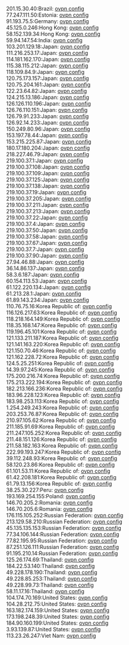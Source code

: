 201.15.30.40:Brazil: [ovpn config](vpn/201_15_30_40.ovpn)  
77.247.111.50:Estonia: [ovpn config](vpn/77_247_111_50.ovpn)  
91.193.75.5:Germany: [ovpn config](vpn/91_193_75_5.ovpn)  
45.125.0.246:Hong Kong: [ovpn config](vpn/45_125_0_246.ovpn)  
58.152.139.34:Hong Kong: [ovpn config](vpn/58_152_139_34.ovpn)  
59.94.147.54:India: [ovpn config](vpn/59_94_147_54.ovpn)  
103.201.129.18:Japan: [ovpn config](vpn/103_201_129_18.ovpn)  
111.216.253.17:Japan: [ovpn config](vpn/111_216_253_17.ovpn)  
114.181.162.170:Japan: [ovpn config](vpn/114_181_162_170.ovpn)  
115.38.115.212:Japan: [ovpn config](vpn/115_38_115_212.ovpn)  
118.109.84.9:Japan: [ovpn config](vpn/118_109_84_9.ovpn)  
120.75.173.157:Japan: [ovpn config](vpn/120_75_173_157.ovpn)  
120.75.204.161:Japan: [ovpn config](vpn/120_75_204_161.ovpn)  
122.23.64.82:Japan: [ovpn config](vpn/122_23_64_82.ovpn)  
124.215.13.186:Japan: [ovpn config](vpn/124_215_13_186.ovpn)  
126.126.110.196:Japan: [ovpn config](vpn/126_126_110_196.ovpn)  
126.76.110.151:Japan: [ovpn config](vpn/126_76_110_151.ovpn)  
126.79.91.233:Japan: [ovpn config](vpn/126_79_91_233.ovpn)  
126.92.14.233:Japan: [ovpn config](vpn/126_92_14_233.ovpn)  
150.249.80.96:Japan: [ovpn config](vpn/150_249_80_96.ovpn)  
153.197.78.44:Japan: [ovpn config](vpn/153_197_78_44.ovpn)  
153.215.225.87:Japan: [ovpn config](vpn/153_215_225_87.ovpn)  
180.17.180.204:Japan: [ovpn config](vpn/180_17_180_204.ovpn)  
218.227.46.79:Japan: [ovpn config](vpn/218_227_46_79.ovpn)  
219.100.37.1:Japan: [ovpn config](vpn/219_100_37_1.ovpn)  
219.100.37.108:Japan: [ovpn config](vpn/219_100_37_108.ovpn)  
219.100.37.109:Japan: [ovpn config](vpn/219_100_37_109.ovpn)  
219.100.37.125:Japan: [ovpn config](vpn/219_100_37_125.ovpn)  
219.100.37.138:Japan: [ovpn config](vpn/219_100_37_138.ovpn)  
219.100.37.19:Japan: [ovpn config](vpn/219_100_37_19.ovpn)  
219.100.37.205:Japan: [ovpn config](vpn/219_100_37_205.ovpn)  
219.100.37.211:Japan: [ovpn config](vpn/219_100_37_211.ovpn)  
219.100.37.213:Japan: [ovpn config](vpn/219_100_37_213.ovpn)  
219.100.37.22:Japan: [ovpn config](vpn/219_100_37_22.ovpn)  
219.100.37.4:Japan: [ovpn config](vpn/219_100_37_4.ovpn)  
219.100.37.50:Japan: [ovpn config](vpn/219_100_37_50.ovpn)  
219.100.37.58:Japan: [ovpn config](vpn/219_100_37_58.ovpn)  
219.100.37.67:Japan: [ovpn config](vpn/219_100_37_67.ovpn)  
219.100.37.7:Japan: [ovpn config](vpn/219_100_37_7.ovpn)  
219.100.37.90:Japan: [ovpn config](vpn/219_100_37_90.ovpn)  
27.94.46.88:Japan: [ovpn config](vpn/27_94_46_88.ovpn)  
36.14.86.137:Japan: [ovpn config](vpn/36_14_86_137.ovpn)  
58.3.6.187:Japan: [ovpn config](vpn/58_3_6_187.ovpn)  
60.154.113.53:Japan: [ovpn config](vpn/60_154_113_53.ovpn)  
61.122.220.134:Japan: [ovpn config](vpn/61_122_220_134.ovpn)  
61.213.28.1:Japan: [ovpn config](vpn/61_213_28_1.ovpn)  
61.89.143.234:Japan: [ovpn config](vpn/61_89_143_234.ovpn)  
110.76.75.16:Korea Republic of: [ovpn config](vpn/110_76_75_16.ovpn)  
116.126.217.63:Korea Republic of: [ovpn config](vpn/116_126_217_63.ovpn)  
118.218.164.149:Korea Republic of: [ovpn config](vpn/118_218_164_149.ovpn)  
118.35.168.147:Korea Republic of: [ovpn config](vpn/118_35_168_147.ovpn)  
119.196.45.101:Korea Republic of: [ovpn config](vpn/119_196_45_101.ovpn)  
121.133.211.187:Korea Republic of: [ovpn config](vpn/121_133_211_187.ovpn)  
121.141.163.220:Korea Republic of: [ovpn config](vpn/121_141_163_220.ovpn)  
121.150.70.46:Korea Republic of: [ovpn config](vpn/121_150_70_46.ovpn)  
121.162.228.72:Korea Republic of: [ovpn config](vpn/121_162_228_72.ovpn)  
124.5.25.251:Korea Republic of: [ovpn config](vpn/124_5_25_251.ovpn)  
14.39.97.245:Korea Republic of: [ovpn config](vpn/14_39_97_245.ovpn)  
175.200.216.74:Korea Republic of: [ovpn config](vpn/175_200_216_74.ovpn)  
175.213.222.194:Korea Republic of: [ovpn config](vpn/175_213_222_194.ovpn)  
182.213.166.236:Korea Republic of: [ovpn config](vpn/182_213_166_236.ovpn)  
183.96.228.123:Korea Republic of: [ovpn config](vpn/183_96_228_123.ovpn)  
183.98.253.113:Korea Republic of: [ovpn config](vpn/183_98_253_113.ovpn)  
1.254.249.243:Korea Republic of: [ovpn config](vpn/1_254_249_243.ovpn)  
203.253.76.87:Korea Republic of: [ovpn config](vpn/203_253_76_87.ovpn)  
210.97.105.62:Korea Republic of: [ovpn config](vpn/210_97_105_62.ovpn)  
211.185.91.69:Korea Republic of: [ovpn config](vpn/211_185_91_69.ovpn)  
211.247.105.252:Korea Republic of: [ovpn config](vpn/211_247_105_252.ovpn)  
211.48.151.126:Korea Republic of: [ovpn config](vpn/211_48_151_126.ovpn)  
211.58.182.163:Korea Republic of: [ovpn config](vpn/211_58_182_163.ovpn)  
222.99.193.247:Korea Republic of: [ovpn config](vpn/222_99_193_247.ovpn)  
39.112.248.93:Korea Republic of: [ovpn config](vpn/39_112_248_93.ovpn)  
58.120.23.86:Korea Republic of: [ovpn config](vpn/58_120_23_86.ovpn)  
61.101.53.11:Korea Republic of: [ovpn config](vpn/61_101_53_11.ovpn)  
61.42.208.181:Korea Republic of: [ovpn config](vpn/61_42_208_181.ovpn)  
61.79.13.156:Korea Republic of: [ovpn config](vpn/61_79_13_156.ovpn)  
38.25.30.227:Peru: [ovpn config](vpn/38_25_30_227.ovpn)  
193.169.254.155:Poland: [ovpn config](vpn/193_169_254_155.ovpn)  
146.70.205.2:Romania: [ovpn config](vpn/146_70_205_2.ovpn)  
146.70.205.6:Romania: [ovpn config](vpn/146_70_205_6.ovpn)  
176.115.105.252:Russian Federation: [ovpn config](vpn/176_115_105_252.ovpn)  
213.129.58.210:Russian Federation: [ovpn config](vpn/213_129_58_210.ovpn)  
45.135.135.153:Russian Federation: [ovpn config](vpn/45_135_135_153.ovpn)  
77.34.106.144:Russian Federation: [ovpn config](vpn/77_34_106_144.ovpn)  
77.82.195.95:Russian Federation: [ovpn config](vpn/77_82_195_95.ovpn)  
87.251.126.111:Russian Federation: [ovpn config](vpn/87_251_126_111.ovpn)  
91.195.210.14:Russian Federation: [ovpn config](vpn/91_195_210_14.ovpn)  
125.26.174.69:Thailand: [ovpn config](vpn/125_26_174_69.ovpn)  
184.22.53.140:Thailand: [ovpn config](vpn/184_22_53_140.ovpn)  
49.228.178.190:Thailand: [ovpn config](vpn/49_228_178_190.ovpn)  
49.228.85.253:Thailand: [ovpn config](vpn/49_228_85_253.ovpn)  
49.228.99.73:Thailand: [ovpn config](vpn/49_228_99_73.ovpn)  
58.11.17.16:Thailand: [ovpn config](vpn/58_11_17_16.ovpn)  
104.174.70.169:United States: [ovpn config](vpn/104_174_70_169.ovpn)  
104.28.212.75:United States: [ovpn config](vpn/104_28_212_75.ovpn)  
163.182.174.159:United States: [ovpn config](vpn/163_182_174_159.ovpn)  
173.198.248.39:United States: [ovpn config](vpn/173_198_248_39.ovpn)  
184.90.160.199:United States: [ovpn config](vpn/184_90_160_199.ovpn)  
3.93.139.87:United States: [ovpn config](vpn/3_93_139_87.ovpn)  
113.23.26.247:Viet Nam: [ovpn config](vpn/113_23_26_247.ovpn)  
